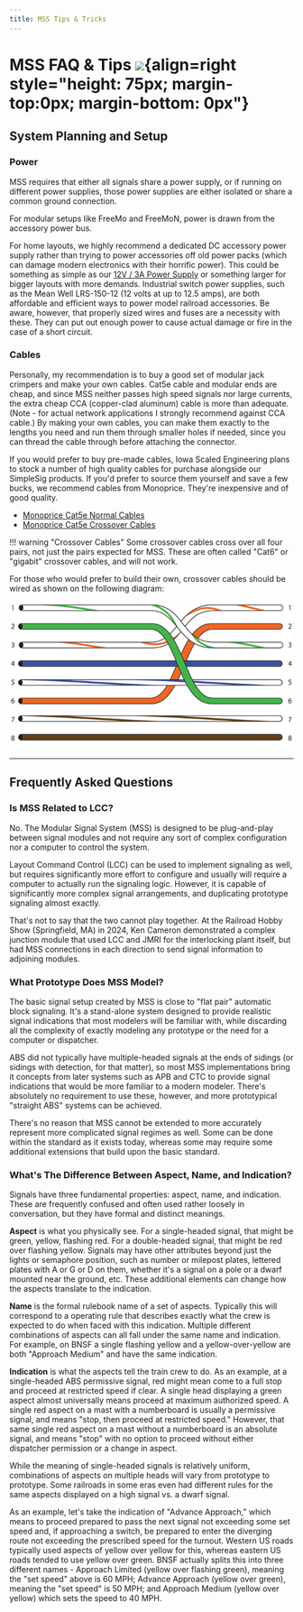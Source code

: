 ```yaml
---
title: MSS Tips & Tricks
---
```

# MSS FAQ & Tips ![](../img/simplesig-logo.png){align=right style="height: 75px; margin-top:0px; margin-bottom: 0px"}

## System Planning and Setup

### Power

MSS requires that either all signals share a power supply, or if running on different power supplies, those power supplies are either isolated or share a common ground connection.

For modular setups like FreeMo and FreeMoN, power is drawn from the accessory power bus.

For home layouts, we highly recommend a dedicated DC accessory power supply rather than trying to power accessories off old power packs (which can damage modern electronics with their horrific power).  This could be something as simple as our [12V / 3A Power Supply](https://www.iascaled.com/store/PSU-12V3A) or something larger for bigger layouts with more demands.  Industrial switch power supplies, such as the Mean Well LRS-150-12 (12 volts at up to 12.5 amps), are both affordable and efficient ways to power model railroad accessories.  Be aware, however, that properly sized wires and fuses are a necessity with these.  They can put out enough power to cause actual damage or fire in the case of a short circuit.

### Cables

Personally, my recommendation is to buy a good set of modular jack crimpers and make your own cables.  Cat5e cable and modular ends are cheap, and since MSS neither passes high speed signals nor large currents, the extra cheap CCA (copper-clad aluminum) cable is more than adequate.  (Note - for actual network applications I strongly recommend against CCA cable.)  By making your own cables, you can make them exactly to the lengths you need and run them through smaller holes if needed, since you can thread the cable through before attaching the connector.

If you would prefer to buy pre-made cables, Iowa Scaled Engineering plans to stock a number of high quality cables for purchase alongside our SimpleSig products.  If you'd prefer to source them yourself and save a few bucks, we recommend cables from Monoprice.  They're inexpensive and of good quality.

* [Monoprice Cat5e Normal Cables](https://www.monoprice.com/product?p_id=11353)  
* [Monoprice Cat5e Crossover Cables](https://www.monoprice.com/product?p_id=287)

!!! warning "Crossover Cables"
    Some crossover cables cross over all four pairs, not just the pairs expected for MSS.  These are often called "Cat6" or "gigabit" crossover cables, and will not work.

For those who would prefer to build their own, crossover cables should be wired as shown on the following diagram:

![](./img/crossover-wiring.png)


---

## Frequently Asked Questions

### Is MSS Related to LCC?

No.  The Modular Signal System (MSS) is designed to be plug-and-play between signal modules and not require any sort of complex configuration nor a computer to control the system.

Layout Command Control (LCC) can be used to implement signaling as well, but requires significantly more effort to configure and usually will require a computer to actually run the signaling logic.  However, it is capable of significantly more complex signal arrangements, and duplicating prototype signaling almost exactly.

That's not to say that the two cannot play together.  At the Railroad Hobby Show (Springfield, MA) in 2024, Ken Cameron demonstrated a complex junction module that used LCC and JMRI for the interlocking plant itself, but had MSS connections in each direction to send signal information to adjoining modules.

### What Prototype Does MSS Model?

The basic signal setup created by MSS is close to "flat pair" automatic block signaling.  It's a stand-alone system designed to provide realistic signal indications that most modelers will be familiar with, while discarding all the complexity of exactly modeling any prototype or the need for a computer or dispatcher.

ABS did not typically have multiple-headed signals at the ends of sidings (or sidings with detection, for that matter), so most MSS implementations bring it concepts from later systems such as APB and CTC to provide signal indications that would be more familiar to a modern modeler.  There's absolutely no requirement to use these, however, and more prototypical "straight ABS" systems can be achieved.

There's no reason that MSS cannot be extended to more accurately represent more complicated signal regimes as well.  Some can be done within the standard as it exists today, whereas some may require some additional extensions that build upon the basic standard.

### What's The Difference Between Aspect, Name, and Indication?

Signals have three fundamental properties:  aspect, name, and indication.  These are frequently confused and often used rather loosely in conversation, but they have formal and distinct meanings.

**Aspect** is what you physically see.  For a single-headed signal, that might be green, yellow, flashing red.  For a double-headed signal, that might be red over flashing yellow.  Signals may have other attributes beyond just the lights or semaphore position, such as number or milepost plates, lettered plates with A or G or D on them, whether it's a signal on a pole or a dwarf mounted near the ground, etc.  These additional elements can change how the aspects translate to the indication.

**Name** is the formal rulebook name of a set of aspects.  Typically this will correspond to a operating rule that describes exactly what the crew is expected to do when faced with this indication.  Multiple different combinations of aspects can all fall under the same name and indication.  For example, on BNSF a single flashing yellow and a yellow-over-yellow are both "Approach Medium" and have the same indication.

**Indication** is what the aspects tell the train crew to do.  As an example, at a single-headed ABS permissive signal, red might mean come to a full stop and proceed at restricted speed if clear.  A single head displaying a green aspect almost universally means proceed at maximum authorized speed.  A single red aspect on a mast with a numberboard is usually a permissive signal, and means "stop, then proceed at restricted speed." However, that same single red aspect on a mast without a numberboard is an absolute signal, and means "stop" with no option to proceed without either dispatcher permission or a change in aspect.

While the meaning of single-headed signals is relatively uniform, combinations of aspects on multiple heads will vary from prototype to prototype.  Some railroads in some eras even had different rules for the same aspects displayed on a high signal vs. a dwarf signal.

As an example, let's take the indication of "Advance Approach," which means to proceed prepared to pass the next signal not exceeding some set speed and, if approaching a switch, be prepared to enter the diverging route not exceeding the prescribed speed for the turnout.  Western US roads typically used aspects of yellow over yellow for this, whereas eastern US roads tended to use yellow over green.  BNSF actually splits this into three different names - Approach Limited (yellow over flashing green), meaning the "set speed" above is 60 MPH; Advance Approach (yellow over green), meaning the "set speed" is 50 MPH; and Approach Medium (yellow over yellow) which sets the speed to 40 MPH.


